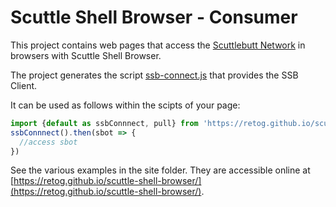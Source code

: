 # Scuttle Shell Browser - Consumer

This project contains web pages that access the [Scuttlebutt Network](https://scuttlebutt.nz/) in browsers with Scuttle Shell Browser.

The project generates the script [ssb-connect.js](https://retog.github.io/scuttle-shell-browser/ssb-connect.js) that provides the SSB Client.

It can be used as follows within the scipts of your page:
```js
import {default as ssbConnnect, pull} from 'https://retog.github.io/scuttle-shell-browser/ssb-connect.js'
ssbConnnect().then(sbot => {
  //access sbot
})
```

See the various examples in the site folder. They are accessible online at [https://retog.github.io/scuttle-shell-browser/](https://retog.github.io/scuttle-shell-browser/).